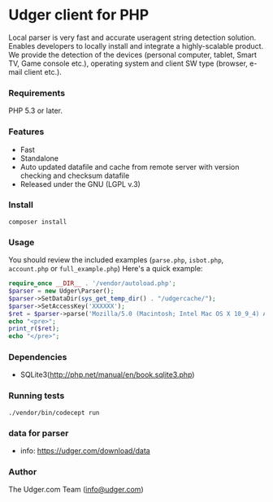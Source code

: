 # Udger client for PHP
Local parser is very fast and accurate useragent string detection solution. Enables developers to locally install and integrate a highly-scalable product.
We provide the detection of the devices (personal computer, tablet, Smart TV, Game console etc.), operating system and client SW type (browser, e-mail client etc.).

### Requirements
PHP 5.3 or later.

### Features
- Fast
- Standalone
- Auto updated datafile and cache from remote server with version checking and checksum datafile
- Released under the GNU (LGPL v.3)

### Install

    composer install

### Usage
You should review the included examples (`parse.php`, `isbot.php`, `account.php` or `full_example.php`)
Here's a quick example:

```php
require_once __DIR__ . '/vendor/autoload.php';
$parser = new Udger\Parser();
$parser->SetDataDir(sys_get_temp_dir() . "/udgercache/");
$parser->SetAccessKey('XXXXXX');
$ret = $parser->parse('Mozilla/5.0 (Macintosh; Intel Mac OS X 10_9_4) AppleWebKit/537.36 (KHTML, like Gecko) Chrome/39.0.2171.71 Safari/537.36');
echo "<pre>";
print_r($ret);
echo "</pre>";
```

### Dependencies 
- SQLite3(http://php.net/manual/en/book.sqlite3.php)

### Running tests

    ./vendor/bin/codecept run

### data for parser 
- info: https://udger.com/download/data

### Author
The Udger.com Team (info@udger.com)